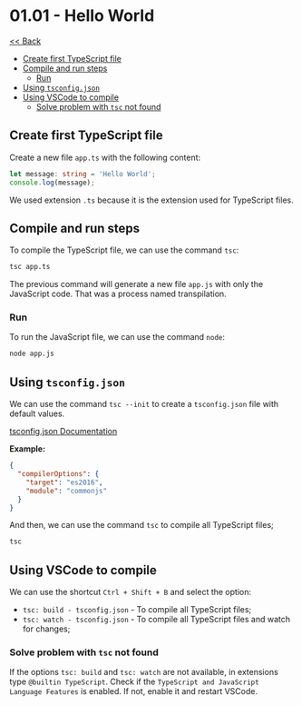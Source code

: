 # 01.01 - Hello World

[<< Back](../README.md)

- [Create first TypeScript file](#create-first-typescript-file)
- [Compile and run steps](#compile-and-run-steps)
  - [Run](#run)
- [Using `tsconfig.json`](#using-tsconfigjson)
- [Using VSCode to compile](#using-vscode-to-compile)
  - [Solve problem with `tsc` not found](#solve-problem-with-tsc-not-found)



## Create first TypeScript file
Create a new file `app.ts` with the following content:

```typescript
let message: string = 'Hello World';
console.log(message);
```

We used extension `.ts` because it is the extension used for TypeScript files.



## Compile and run steps
To compile the TypeScript file, we can use the command `tsc`:

```bash
tsc app.ts
```

The previous command will generate a new file `app.js` with only the JavaScript code. That was a process named transpilation.

### Run
To run the JavaScript file, we can use the command `node`:

```bash
node app.js
```



## Using `tsconfig.json`

We can use the command `tsc --init` to create a `tsconfig.json` file with default values.

[tsconfig.json Documentation](https://www.typescriptlang.org/tsconfig)

**Example:**
```json
{
  "compilerOptions": {
    "target": "es2016",
    "module": "commonjs"
  }
}
```

And then, we can use the command `tsc` to compile all TypeScript files;

```bash
tsc
```



## Using VSCode to compile

We can use the shortcut `Ctrl + Shift + B` and select the option:

- `tsc: build - tsconfig.json` - To compile all TypeScript files;
- `tsc: watch - tsconfig.json` - To compile all TypeScript files and watch for changes;

### Solve problem with `tsc` not found

If the options `tsc: build` and `tsc: watch` are not available, in extensions type `@builtin TypeScript`. Check if the `TypeScript and JavaScript Language Features` is enabled. If not, enable it and restart VSCode.
